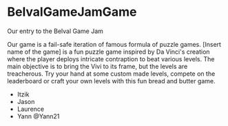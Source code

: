 # BelvalGameJamGame
Our entry to the Belval Game Jam

Our game is a fail-safe iteration of famous formula of puzzle games. \[Insert name of the game\] is a fun puzzle game inspired by Da Vinci's creation where the player deploys intricate contraption to beat various levels. The main objective is to bring the Vivi to its frame, but the levels are treacherous. Try your hand at some custom made levels, compete on the leaderboard or craft your own levels with this fun bread and butter game.

* Itzik
* Jason
* Laurence
* Yann @Yann21
